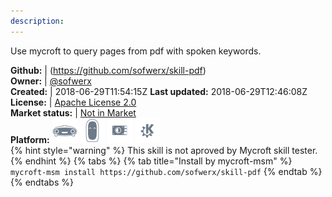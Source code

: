 ```yaml
---
description: 
---
```

Use mycroft to query pages from pdf with spoken keywords.

**Github:** | (https://github.com/sofwerx/skill-pdf)  
**Owner:** | [@sofwerx](https://github.com/sofwerx)  
**Created:** | 2018-06-29T11:54:15Z  **Last updated:** 2018-06-29T12:46:08Z  
**License:** | [Apache License 2.0](https://api.github.com/licenses/apache-2.0)  
**Market status:** | [Not in Market](https://market.mycroft.ai/skill/)  
**Platform:**   ![](.gitbook/assets/mark-1-icon.png)  ![](.gitbook/assets/mark-2-icon.png)  ![](.gitbook/assets/picroft-icon.png)  ![](.gitbook/assets/kde.png)   
{% hint style="warning" %}
This skill is not aproved by Mycroft skill tester.
{% endhint %}
  {% tabs %}
{% tab title="Install by mycroft-msm" %}
``` mycroft-msm install https://github.com/sofwerx/skill-pdf```
{% endtab %}
  {% endtabs %}
  